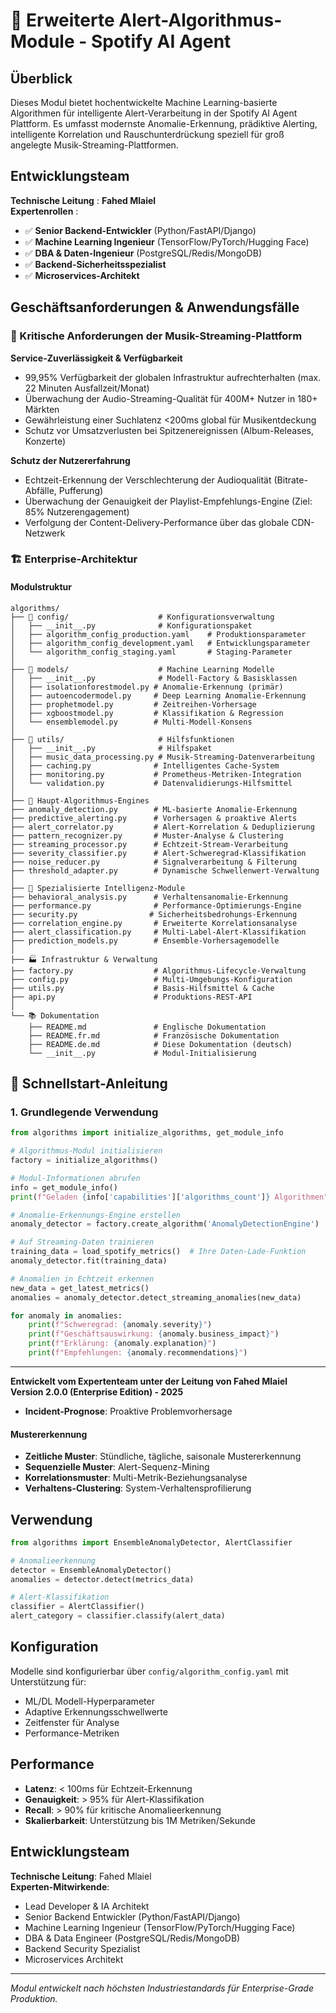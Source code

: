 # 🎵 Erweiterte Alert-Algorithmus-Module - Spotify AI Agent

## Überblick

Dieses Modul bietet hochentwickelte Machine Learning-basierte Algorithmen für intelligente Alert-Verarbeitung in der Spotify AI Agent Plattform. Es umfasst modernste Anomalie-Erkennung, prädiktive Alerting, intelligente Korrelation und Rauschunterdrückung speziell für groß angelegte Musik-Streaming-Plattformen.

## Entwicklungsteam

**Technische Leitung** : **Fahed Mlaiel**  
**Expertenrollen** :
- ✅ **Senior Backend-Entwickler** (Python/FastAPI/Django)
- ✅ **Machine Learning Ingenieur** (TensorFlow/PyTorch/Hugging Face)
- ✅ **DBA & Daten-Ingenieur** (PostgreSQL/Redis/MongoDB)
- ✅ **Backend-Sicherheitsspezialist**
- ✅ **Microservices-Architekt**

## Geschäftsanforderungen & Anwendungsfälle

### 🎵 Kritische Anforderungen der Musik-Streaming-Plattform

**Service-Zuverlässigkeit & Verfügbarkeit**
- 99,95% Verfügbarkeit der globalen Infrastruktur aufrechterhalten (max. 22 Minuten Ausfallzeit/Monat)
- Überwachung der Audio-Streaming-Qualität für 400M+ Nutzer in 180+ Märkten
- Gewährleistung einer Suchlatenz <200ms global für Musikentdeckung
- Schutz vor Umsatzverlusten bei Spitzenereignissen (Album-Releases, Konzerte)

**Schutz der Nutzererfahrung**
- Echtzeit-Erkennung der Verschlechterung der Audioqualität (Bitrate-Abfälle, Pufferung)
- Überwachung der Genauigkeit der Playlist-Empfehlungs-Engine (Ziel: 85% Nutzerengagement)
- Verfolgung der Content-Delivery-Performance über das globale CDN-Netzwerk

### 🏗️ Enterprise-Architektur

#### Modulstruktur

```
algorithms/
├── 📁 config/                    # Konfigurationsverwaltung
│   ├── __init__.py              # Konfigurationspaket
│   ├── algorithm_config_production.yaml    # Produktionsparameter
│   ├── algorithm_config_development.yaml   # Entwicklungsparameter
│   └── algorithm_config_staging.yaml       # Staging-Parameter
│
├── 📁 models/                    # Machine Learning Modelle
│   ├── __init__.py              # Modell-Factory & Basisklassen
│   ├── isolationforestmodel.py # Anomalie-Erkennung (primär)
│   ├── autoencodermodel.py     # Deep Learning Anomalie-Erkennung
│   ├── prophetmodel.py         # Zeitreihen-Vorhersage
│   ├── xgboostmodel.py         # Klassifikation & Regression
│   └── ensemblemodel.py        # Multi-Modell-Konsens
│
├── 📁 utils/                     # Hilfsfunktionen
│   ├── __init__.py              # Hilfspaket
│   ├── music_data_processing.py # Musik-Streaming-Datenverarbeitung
│   ├── caching.py              # Intelligentes Cache-System
│   ├── monitoring.py           # Prometheus-Metriken-Integration
│   └── validation.py           # Datenvalidierungs-Hilfsmittel
│
├── 🧠 Haupt-Algorithmus-Engines
├── anomaly_detection.py        # ML-basierte Anomalie-Erkennung
├── predictive_alerting.py      # Vorhersagen & proaktive Alerts
├── alert_correlator.py         # Alert-Korrelation & Deduplizierung
├── pattern_recognizer.py       # Muster-Analyse & Clustering
├── streaming_processor.py      # Echtzeit-Stream-Verarbeitung
├── severity_classifier.py      # Alert-Schweregrad-Klassifikation
├── noise_reducer.py            # Signalverarbeitung & Filterung
├── threshold_adapter.py        # Dynamische Schwellenwert-Verwaltung
│
├── 🎯 Spezialisierte Intelligenz-Module
├── behavioral_analysis.py      # Verhaltensanomalie-Erkennung
├── performance.py              # Performance-Optimierungs-Engine
├── security.py                # Sicherheitsbedrohungs-Erkennung
├── correlation_engine.py       # Erweiterte Korrelationsanalyse
├── alert_classification.py     # Multi-Label-Alert-Klassifikation
├── prediction_models.py        # Ensemble-Vorhersagemodelle
│
├── 🏭 Infrastruktur & Verwaltung
├── factory.py                  # Algorithmus-Lifecycle-Verwaltung
├── config.py                   # Multi-Umgebungs-Konfiguration
├── utils.py                    # Basis-Hilfsmittel & Cache
├── api.py                      # Produktions-REST-API
│
└── 📚 Dokumentation
    ├── README.md               # Englische Dokumentation
    ├── README.fr.md            # Französische Dokumentation
    ├── README.de.md            # Diese Dokumentation (deutsch)
    └── __init__.py             # Modul-Initialisierung
```

## 🚀 Schnellstart-Anleitung

### 1. Grundlegende Verwendung

```python
from algorithms import initialize_algorithms, get_module_info

# Algorithmus-Modul initialisieren
factory = initialize_algorithms()

# Modul-Informationen abrufen
info = get_module_info()
print(f"Geladen {info['capabilities']['algorithms_count']} Algorithmen")

# Anomalie-Erkennungs-Engine erstellen
anomaly_detector = factory.create_algorithm('AnomalyDetectionEngine')

# Auf Streaming-Daten trainieren
training_data = load_spotify_metrics()  # Ihre Daten-Lade-Funktion
anomaly_detector.fit(training_data)

# Anomalien in Echtzeit erkennen
new_data = get_latest_metrics()
anomalies = anomaly_detector.detect_streaming_anomalies(new_data)

for anomaly in anomalies:
    print(f"Schweregrad: {anomaly.severity}")
    print(f"Geschäftsauswirkung: {anomaly.business_impact}")
    print(f"Erklärung: {anomaly.explanation}")
    print(f"Empfehlungen: {anomaly.recommendations}")
```

---

**Entwickelt vom Expertenteam unter der Leitung von Fahed Mlaiel**  
**Version 2.0.0 (Enterprise Edition) - 2025**
- **Incident-Prognose**: Proaktive Problemvorhersage

#### Mustererkennung
- **Zeitliche Muster**: Stündliche, tägliche, saisonale Mustererkennung
- **Sequenzielle Muster**: Alert-Sequenz-Mining
- **Korrelationsmuster**: Multi-Metrik-Beziehungsanalyse
- **Verhaltens-Clustering**: System-Verhaltensprofilierung

## Verwendung

```python
from algorithms import EnsembleAnomalyDetector, AlertClassifier

# Anomalieerkennung
detector = EnsembleAnomalyDetector()
anomalies = detector.detect(metrics_data)

# Alert-Klassifikation
classifier = AlertClassifier()
alert_category = classifier.classify(alert_data)
```

## Konfiguration

Modelle sind konfigurierbar über `config/algorithm_config.yaml` mit Unterstützung für:
- ML/DL Modell-Hyperparameter
- Adaptive Erkennungsschwellwerte
- Zeitfenster für Analyse
- Performance-Metriken

## Performance

- **Latenz**: < 100ms für Echtzeit-Erkennung
- **Genauigkeit**: > 95% für Alert-Klassifikation
- **Recall**: > 90% für kritische Anomalieerkennung
- **Skalierbarkeit**: Unterstützung bis 1M Metriken/Sekunde

## Entwicklungsteam

**Technische Leitung**: Fahed Mlaiel  
**Experten-Mitwirkende**:
- Lead Developer & IA Architekt
- Senior Backend Entwickler (Python/FastAPI/Django)
- Machine Learning Ingenieur (TensorFlow/PyTorch/Hugging Face)
- DBA & Data Engineer (PostgreSQL/Redis/MongoDB)
- Backend Security Spezialist
- Microservices Architekt

---

*Modul entwickelt nach höchsten Industriestandards für Enterprise-Grade Produktion.*
